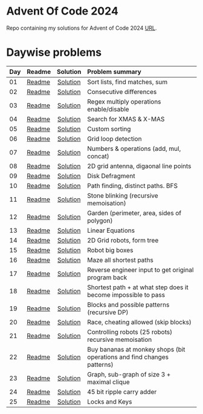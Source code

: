 # Advent Of Code 2024

Repo containing my solutions for Advent of Code 2024 [URL](https://adventofcode.com/2024). 


# Daywise problems


Day  | Readme                      | Solution                              | Problem summary
:--- | :-------                    | :-----------------------------------: | :---------------
01   | [Readme](./Day01/readme.md) | [Solution](./Day01/solution.R)        | Sort lists, find matches, sum
02   | [Readme](./Day02/readme.md) | [Solution](./Day02/solution.R)        | Consecutive differences
03   | [Readme](./Day03/readme.md) | [Solution](./Day03/solution.R)        | Regex multiply operations enable/disable
04   | [Readme](./Day04/readme.md) | [Solution](./Day04/solution.R)        | Search for XMAS & X-MAS
05   | [Readme](./Day05/readme.md) | [Solution](./Day05/solution.R)        | Custom sorting
06   | [Readme](./Day06/readme.md) | [Solution](./Day06/solution.R)        | Grid loop detection
07   | [Readme](./Day07/readme.md) | [Solution](./Day07/solution.R)        | Numbers & operations (add, mul, concat)
08   | [Readme](./Day08/readme.md) | [Solution](./Day08/solution.R)        | 2D grid antenna, digaonal line points
09   | [Readme](./Day09/readme.md) | [Solution](./Day09/solution.R)        | Disk Defragment
10   | [Readme](./Day10/readme.md) | [Solution](./Day10/solution.R)        | Path finding, distinct paths. BFS
11   | [Readme](./Day11/readme.md) | [Solution](./Day11/solution.R)        | Stone blinking (recursive memoisation)
12   | [Readme](./Day12/readme.md) | [Solution](./Day12/solution.R)        | Garden (perimeter, area, sides of polygon)
13   | [Readme](./Day13/readme.md) | [Solution](./Day13/solution.R)        | Linear Equations
14   | [Readme](./Day14/readme.md) | [Solution](./Day14/solution.R)        | 2D Grid robots, form tree
15   | [Readme](./Day15/readme.md) | [Solution](./Day15/solution.R)        | Robot big boxes
16   | [Readme](./Day16/readme.md) | [Solution](./Day16/solution.R)        | Maze all shortest paths
17   | [Readme](./Day17/readme.md) | [Solution](./Day17/solution.R)        | Reverse engineer input to get original program back
18   | [Readme](./Day18/readme.md) | [Solution](./Day18/solution.R)        | Shortest path + at what step does it become impossible to pass
19   | [Readme](./Day19/readme.md) | [Solution](./Day19/solution.R)        | Blocks and possible patterns (recursive DP)
20   | [Readme](./Day20/readme.md) | [Solution](./Day20/solution.R)        | Race, cheating allowed (skip blocks)
21   | [Readme](./Day21/readme.md) | [Solution](./Day21/solution.R)        | Controlling robots (25 robots) recursive memoisation
22   | [Readme](./Day22/readme.md) | [Solution](./Day22/solution.R)        | Buy bananas at monkey shops (bit operations and find changes patterns)
23   | [Readme](./Day23/readme.md) | [Solution](./Day23/solution.R)        | Graph, sub-graph of size 3 + maximal clique
24   | [Readme](./Day24/readme.md) | [Solution](./Day24/solution.R)        | 45 bit ripple carry adder
25   | [Readme](./Day25/readme.md) | [Solution](./Day25/solution.R)        | Locks and Keys 

